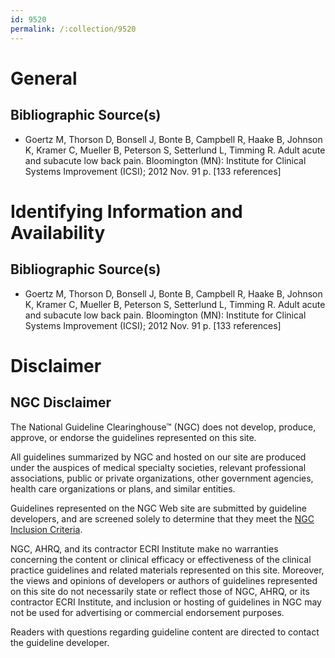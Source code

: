 ```yaml
---
id: 9520
permalink: /:collection/9520
---
```


# General

## Bibliographic Source(s)

- Goertz M, Thorson D, Bonsell J, Bonte B, Campbell R, Haake B, Johnson K, Kramer C, Mueller B, Peterson S, Setterlund L, Timming R. Adult acute and subacute low back pain. Bloomington (MN): Institute for Clinical Systems Improvement (ICSI); 2012 Nov. 91 p. [133 references]

# Identifying Information and Availability

## Bibliographic Source(s)

- Goertz M, Thorson D, Bonsell J, Bonte B, Campbell R, Haake B, Johnson K, Kramer C, Mueller B, Peterson S, Setterlund L, Timming R. Adult acute and subacute low back pain. Bloomington (MN): Institute for Clinical Systems Improvement (ICSI); 2012 Nov. 91 p. [133 references]

# Disclaimer

## NGC Disclaimer

The National Guideline Clearinghouse™ (NGC) does not develop, produce, approve, or endorse the guidelines represented on this site.

All guidelines summarized by NGC and hosted on our site are produced under the auspices of medical specialty societies, relevant professional associations, public or private organizations, other government agencies, health care organizations or plans, and similar entities.

Guidelines represented on the NGC Web site are submitted by guideline developers, and are screened solely to determine that they meet the [NGC Inclusion Criteria](/help-and-about/summaries/inclusion-criteria).

NGC, AHRQ, and its contractor ECRI Institute make no warranties concerning the content or clinical efficacy or effectiveness of the clinical practice guidelines and related materials represented on this site. Moreover, the views and opinions of developers or authors of guidelines represented on this site do not necessarily state or reflect those of NGC, AHRQ, or its contractor ECRI Institute, and inclusion or hosting of guidelines in NGC may not be used for advertising or commercial endorsement purposes.

Readers with questions regarding guideline content are directed to contact the guideline developer.

